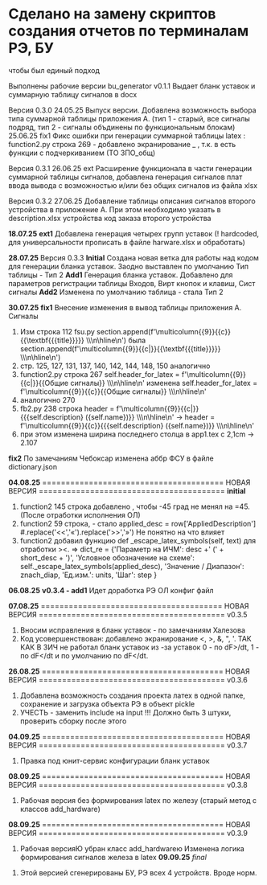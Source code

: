 # Сделано на замену скриптов создания отчетов по терминалам РЭ, БУ
чтобы был единый подход

Выполнены рабочие версии bu_generator v0.1.1 
Выдает бланк уставок и суммарную таблицу сигналов в docx


Версия 0.3.0
24.05.25 Выпуск версии. Добавлена возможность выбора типа суммарной таблицы приложения А. (тип 1 - старый, все сигналы подряд, тип 2 - сигналы объдинены по функциональным блокам)
25.06.25 fix1 Фикс ошибки при генерации суммарной таблицы latex : function2.py строка 269 - добавлено экранирование _ , т.к. в есть функции с подчеркиванием (ТО ЗПО_общ)

Версия 0.3.1
26.06.25 ext Расширение функционала в части генерации суммарной таблицы сигналов, добавлена генерация сигналов плат ввода вывода с возможностью и/или без общих сигналов из файла xlsx

Версия 0.3.2
27.06.25 Добавление таблицы описания сигналов второго устройства в приложение А. При этом необходимо указать в description.xlsx устройства код заказа второго устройства

**18.07.25**
**ext1** Добавлена генерация четырех групп уставок (! hardcoded, для универсальности прописать в файле harware.xlsx и обработать)

**28.07.25**
Версия 0.3.3
**Initial** Создана новая ветка для работы над кодом для генерации бланка уставок. Заодно выставлен по умолчанию Тип таблицы - Тип 2
**Add1** Генерация бланка уставок. Добавлено для параметров регистрации таблицы Входов, Вирт кнопок и клавиш, Сист сигналы
**Add2** Изменена по умолчанию таблица - стала Тип 2

**30.07.25**
**fix1** Внесение изменения в вывод таблицы приложения А. Сигналы
1) Изм строка 112 fsu.py        section.append(f'\\multicolumn{{9}}{{c}}{{\\textbf{{{title}}}}} \\\\\n\\hline\n') была section.append(f'\\multicolumn{{9}}{{c|}}{{\\textbf{{{title}}}}} \\\\\n\\hline\n')
2) стр. 125, 127, 131, 137, 140, 142, 144, 148, 150 аналогично
3) function2.py строка 267 self.header_for_latex = f'\\multicolumn{{9}}{{c|}}{{Общие сигналы}} \\\\\n\\hline\n' изменена self.header_for_latex = f'\\multicolumn{{9}}{{c}}{{Общие сигналы}} \\\\\n\\hline\n'
4) аналогично 270
5) fb2.py 238 строка             header = f'\\multicolumn{{9}}{{c|}}{{{self.description} ({self.name})}} \\\\\n\\hline\n' ->    header = f'\\multicolumn{{9}}{{c}}{{{self.description} ({self.name})}} \\\\\n\\hline\n'
6) при этом изменена ширина последнего столца в app1.tex c 2,1cm -> 2.107

**fix2** 
По замечаниям Чебоксар изменена аббр ФСУ в файле dictionary.json

**04.08.25**
======================================= НОВАЯ ВЕРСИЯ ========================================
**initial**
1) function2 145 строка добавлено , чтобы -45 град не менял на =45. (После отработки исполнения ОЛ)
2) function2 59 строка, -  стало applied_desc = row['AppliedDescription'] #.replace('<<','«').replace('>>','»') Не понятно на что влияет
3) function2  добавил функцию def _escape_latex_symbols(self, text) для отработки ><. =>             dict_re = {'Параметр на ИЧМ': desc +' (' + short_desc + ')', 'Условное обозначение на схеме': self._escape_latex_symbols(applied_desc), 'Значение / Диапазон': znach_diap, 'Ед.изм.': units, 'Шаг': step }

**06.08.25**
**v0.3.4 - add1** Идет доработка РЭ ОЛ конфиг файл

**07.08.25**
======================================= НОВАЯ ВЕРСИЯ ========================================
v0.3.5
1) Вносим исправления в бланк уставок - по замечаниям Халезова
2) Код усовершенствован: добавлено экранирование <, >, &, ", '. ТАК КАК В ЗИЧ не работал бланк уставок из -за уставок 0 - по dF>/dt, 1 - по dF</dt и по умолчанию по dF</dt.

**26.08.25**
======================================= НОВАЯ ВЕРСИЯ ========================================
v0.3.6
1) Добавлена возможность создания проекта латех в одной папке, сохранение и загрузка объекта РЭ в объект pickle
2) УЧЕСТЬ - заменить include на input !!! Должно быть 3 штуки, проверить сборку после этого

**04.09.25**
======================================= НОВАЯ ВЕРСИЯ ========================================
v0.3.7
1) Правка под юнит-сервис конфигурации бланк уставок

**08.09.25**
======================================= НОВАЯ ВЕРСИЯ ========================================
v0.3.8
1) Рабочая версия без формирования latex по железу (старый метод с классов add_hardware)

**08.09.25**
======================================= НОВАЯ ВЕРСИЯ ========================================
v0.3.9
1) Рабочая версияЮ убран класс add_hardwareю Изменена логика формирования сигналов железа в latex
**09.09.25**
_final_
1. Этой версией сгенерированы БУ, РЭ всех 4 устройств. Вроде норм.